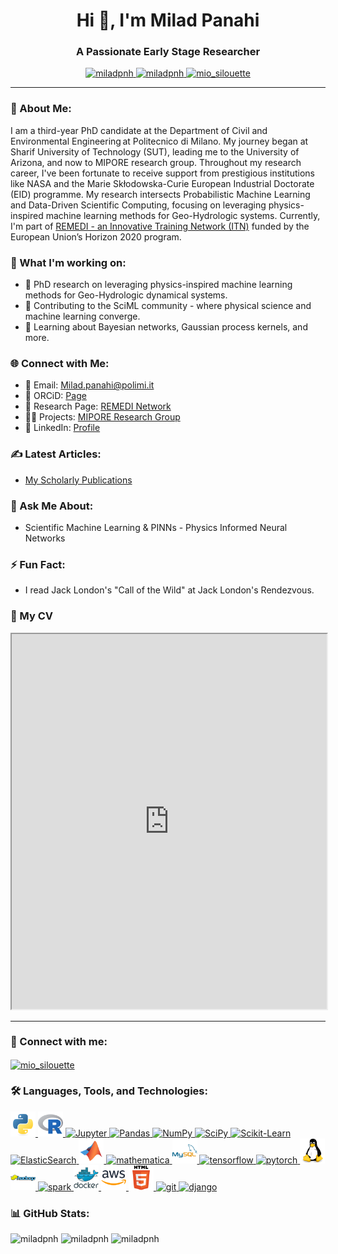 <h1 align="center">Hi 👋, I'm Milad Panahi</h1>
<h3 align="center">A Passionate Early Stage Researcher</h3>

<p align="center">
  <a href="https://github.com/miladpnh">
    <img src="https://komarev.com/ghpvc/?username=miladpnh&label=Profile%20views&color=0e75b6&style=flat" alt="miladpnh" />
  </a>
  <a href="https://github.com/ryo-ma/github-profile-trophy">
    <img src="https://github-profile-trophy.vercel.app/?username=miladpnh" alt="miladpnh" />
  </a>
  <a href="https://twitter.com/mio_silouette" target="blank">
    <img src="https://img.shields.io/twitter/follow/mio_silouette?logo=twitter&style=for-the-badge" alt="mio_silouette" />
  </a>
</p>

---

### 📌 About Me:
I am a third-year PhD candidate at the Department of Civil and Environmental Engineering at Politecnico di Milano. My journey began at Sharif University of Technology (SUT), leading me to the University of Arizona, and now to MIPORE research group. Throughout my research career, I've been fortunate to receive support from prestigious institutions like NASA and the Marie Skłodowska-Curie European Industrial Doctorate (EID) programme. My research intersects Probabilistic Machine Learning and Data-Driven Scientific Computing, focusing on leveraging physics-inspired machine learning methods for Geo-Hydrologic systems. Currently, I'm part of [REMEDI - an Innovative Training Network (ITN)](https://warwick.ac.uk/fac/sci/eng/remedi/) funded by the European Union’s Horizon 2020 program.

### 💼 What I'm working on:
- 🔭 PhD research on leveraging physics-inspired machine learning methods for Geo-Hydrologic dynamical systems.
- 👯 Contributing to the SciML community - where physical science and machine learning converge.
- 🌱 Learning about Bayesian networks, Gaussian process kernels, and more.

### 🌐 Connect with Me:
- 📧 Email: Milad.panahi@polimi.it
- 🔗 ORCiD: [Page](https://orcid.org/0000-0002-8776-5297)
- 🌟 Research Page: [REMEDI Network](https://warwick.ac.uk/fac/sci/eng/remedi/network/esr/)
- 👨‍💻 Projects: [MIPORE Research Group](https://www.mipore.polimi.it/dt_team/milad-panahi/)
- 💼 LinkedIn: [Profile](www.linkedin.com/in/milad-panahi-318aa0321)

### ✍️ Latest Articles:
- [My Scholarly Publications](https://scholar.google.com/citations?hl=en&user=OUdlvwwAAAAJ&view_op=list_works&gmla=AJsN-F6CC5we-mmK61KUzSGaRxnP9RGwPgdqoV2-ex7GwB_aEF4UhNcSQUxJZMsM3WIBrMzBhvBMsagAo8y96r-y8ibt5najawVUY9BCPFzMpzML-v2T0us)

### 💬 Ask Me About:
- Scientific Machine Learning & PINNs - Physics Informed Neural Networks

### ⚡ Fun Fact:
- I read Jack London's "Call of the Wild" at Jack London's Rendezvous.

### 📄 My CV  
<iframe src="https://github.com/miladpnh/CV/raw/main/CV-Milad Panahi.pdf" width="100%" height="600px"></iframe>


---

<h3 align="left">🔗 Connect with me:</h3>
<p align="left">
<a href="https://twitter.com/mio_silouette" target="blank"><img align="center" src="https://raw.githubusercontent.com/rahuldkjain/github-profile-readme-generator/master/src/images/icons/Social/twitter.svg" alt="mio_silouette" height="30" width="40" /></a>
</p>


<h3 align="left">🛠 Languages, Tools, and Technologies:</h3>
<p align="left">
  <!-- Python -->
  <a href="https://www.python.org" target="_blank" rel="noreferrer">
    <img src="https://raw.githubusercontent.com/devicons/devicon/master/icons/python/python-original.svg" alt="python" width="40" height="40"/>
  </a>
  <!-- R Programming -->
<a href="https://www.r-project.org/" target="_blank" rel="noreferrer">
  <img src="https://raw.githubusercontent.com/devicons/devicon/master/icons/r/r-original.svg" alt="R" width="40" height="40"/>
</a>
<!-- Jupyter Notebook -->
<a href="https://jupyter.org/" target="_blank" rel="noreferrer">
  <img src="https://www.vectorlogo.zone/logos/jupyter/jupyter-icon.svg" alt="Jupyter" width="40" height="40"/>
</a>
<!-- Pandas -->
<a href="https://pandas.pydata.org/" target="_blank" rel="noreferrer">
  <img src="https://www.vectorlogo.zone/logos/pandas/pandas-icon.svg" alt="Pandas" width="40" height="40"/>
</a>
<!-- NumPy -->
<a href="https://numpy.org/" target="_blank" rel="noreferrer">
  <img src="https://www.vectorlogo.zone/logos/numpy/numpy-icon.svg" alt="NumPy" width="40" height="40"/>
</a>
<!-- SciPy -->
<a href="https://scipy.org/" target="_blank" rel="noreferrer">
  <img src="https://www.vectorlogo.zone/logos/scipy/scipy-icon.svg" alt="SciPy" width="40" height="40"/>
</a>
<!-- Scikit-Learn -->
<a href="https://scikit-learn.org/" target="_blank" rel="noreferrer">
  <img src="https://upload.wikimedia.org/wikipedia/commons/0/05/Scikit_learn_logo_small.svg" alt="Scikit-Learn" width="40" height="40"/>
</a>
<!-- ElasticSearch -->
<a href="https://www.elastic.co/" target="_blank" rel="noreferrer">
  <img src="https://www.vectorlogo.zone/logos/elastic/elastic-icon.svg" alt="ElasticSearch" width="40" height="40"/>
</a>
  <!-- MATLAB -->
  <a href="https://www.mathworks.com/products/matlab.html" target="_blank" rel="noreferrer">
    <img src="https://raw.githubusercontent.com/devicons/devicon/master/icons/matlab/matlab-original.svg" alt="matlab" width="40" height="40"/>
  </a>
  <!-- Mathematica -->
  <a href="https://www.wolfram.com/mathematica/" target="_blank" rel="noreferrer">
    <img src="https://www.vectorlogo.zone/logos/wolfram/wolfram-icon.svg" alt="mathematica" width="40" height="40"/>
  </a>
  <!-- SQL -->
  <a href="https://www.mysql.com/" target="_blank" rel="noreferrer">
    <img src="https://raw.githubusercontent.com/devicons/devicon/master/icons/mysql/mysql-original-wordmark.svg" alt="mysql" width="40" height="40"/>
  </a>
  <!-- TensorFlow -->
  <a href="https://www.tensorflow.org" target="_blank" rel="noreferrer">
    <img src="https://www.vectorlogo.zone/logos/tensorflow/tensorflow-icon.svg" alt="tensorflow" width="40" height="40"/>
  </a>
  <!-- PyTorch -->
  <a href="https://pytorch.org/" target="_blank" rel="noreferrer">
    <img src="https://www.vectorlogo.zone/logos/pytorch/pytorch-icon.svg" alt="pytorch" width="40" height="40"/>
  </a>
  <!-- Linux -->
  <a href="https://www.linux.org/" target="_blank" rel="noreferrer">
    <img src="https://raw.githubusercontent.com/devicons/devicon/master/icons/linux/linux-original.svg" alt="linux" width="40" height="40"/>
  </a>
  <!-- Apache Hadoop -->
  <a href="https://hadoop.apache.org/" target="_blank" rel="noreferrer">
    <img src="https://raw.githubusercontent.com/devicons/devicon/master/icons/hadoop/hadoop-original-wordmark.svg" alt="hadoop" width="40" height="40"/>
  </a>
  <!-- Apache Spark -->
  <a href="https://spark.apache.org/" target="_blank" rel="noreferrer">
    <img src="https://www.vectorlogo.zone/logos/apache_spark/apache_spark-icon.svg" alt="spark" width="40" height="40"/>
  </a>
  <!-- Docker -->
  <a href="https://www.docker.com/" target="_blank" rel="noreferrer">
    <img src="https://raw.githubusercontent.com/devicons/devicon/master/icons/docker/docker-original-wordmark.svg" alt="docker" width="40" height="40"/>
  </a>
  <!-- AWS -->
  <a href="https://aws.amazon.com/" target="_blank" rel="noreferrer">
    <img src="https://raw.githubusercontent.com/devicons/devicon/master/icons/amazonwebservices/amazonwebservices-original-wordmark.svg" alt="AWS" width="40" height="40"/>
  </a>
  <!-- HTML5 -->
  <a href="https://developer.mozilla.org/en-US/docs/Web/Guide/HTML/HTML5" target="_blank" rel="noreferrer">
    <img src="https://raw.githubusercontent.com/devicons/devicon/master/icons/html5/html5-original-wordmark.svg" alt="html5" width="40" height="40"/>
  </a>
  <!-- Git -->
  <a href="https://git-scm.com/" target="_blank" rel="noreferrer">
    <img src="https://www.vectorlogo.zone/logos/git-scm/git-scm-icon.svg" alt="git" width="40" height="40"/>
  </a>
  <!-- Django -->
  <a href="https://www.djangoproject.com/" target="_blank" rel="noreferrer">
    <img src="https://cdn.worldvectorlogo.com/logos/django.svg" alt="django" width="40" height="40"/>
  </a>
</p>


<h3 align="left">📊 GitHub Stats:</h3>
<p>
  <img src="https://github-readme-stats.vercel.app/api/top-langs?username=miladpnh&show_icons=true&theme=dracula&locale=en&layout=compact" alt="miladpnh" />
  <img src="https://github-readme-stats.vercel.app/api?username=miladpnh&show_icons=true&locale=en" alt="miladpnh" />
  <img src="https://github-readme-streak-stats.herokuapp.com/?user=miladpnh&" alt="miladpnh" />
</p>

